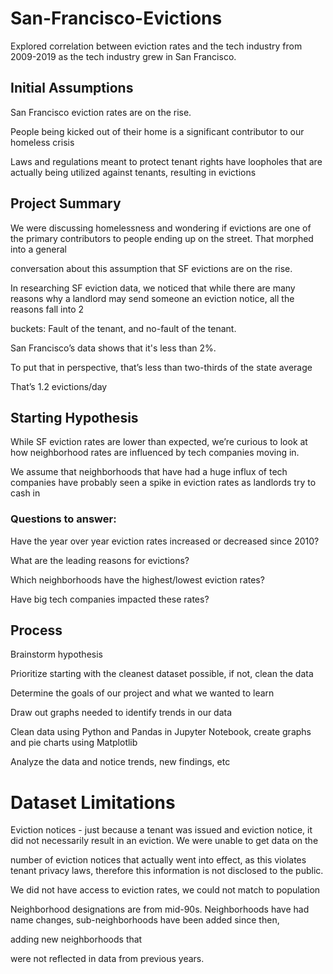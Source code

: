 # San-Francisco-Evictions
Explored correlation between eviction rates and the tech industry from 2009-2019 as the tech industry grew in San Francisco.

## Initial Assumptions
San Francisco eviction rates are on the rise.

People being kicked out of their home is a significant contributor to our homeless crisis

Laws and regulations meant to protect tenant rights have loopholes that are actually being utilized against tenants, resulting in evictions

## Project Summary
We were discussing homelessness and wondering if evictions are one of the primary contributors to people ending up on the street. That morphed into a general 

conversation about this assumption that SF evictions are on the rise. 

In researching SF eviction data, we noticed that while there are many reasons why a landlord may send someone an eviction notice, all the reasons fall into 2

buckets: Fault of the tenant, and no-fault of the tenant.

San Francisco’s data shows that it's less than 2%.

To put that in perspective, that’s less than two-thirds of the state average

That’s 1.2 evictions/day


## Starting Hypothesis

While SF eviction rates are lower than expected, we’re curious to look at how neighborhood rates are influenced by tech companies moving in.

We assume that neighborhoods that have had a huge influx of tech companies have probably seen a spike in eviction rates as landlords try to cash in

### Questions to answer:

Have the year over year eviction rates increased or decreased since 2010?

What are the leading reasons for evictions?

Which neighborhoods have the highest/lowest eviction rates?

Have big tech companies impacted these rates?

## Process

Brainstorm hypothesis

Prioritize starting with the cleanest dataset possible, if not, clean the data

Determine the goals of our project and what we wanted to learn

Draw out graphs needed to identify trends in our data

Clean data using Python and Pandas in Jupyter Notebook, create graphs and pie charts using Matplotlib

Analyze the data and notice trends, new findings, etc


# Dataset Limitations
Eviction notices - just because a tenant was issued and eviction notice, it did not necessarily result in an eviction. We were unable to get data on the

number of eviction notices that actually went into effect, as this violates tenant privacy laws, therefore this information is not disclosed to the public.

We did not have access to eviction rates, we could not match to population

Neighborhood designations are from mid-90s. Neighborhoods have had name changes, sub-neighborhoods have been added since then, 

adding new neighborhoods that 

were not reflected in data from previous years.



